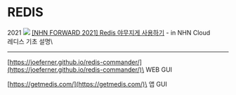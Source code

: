 # REDIS

2021 ![](<../.gitbook/assets/image (8).png>) [\[NHN FORWARD 2021\] Redis 야무지게 사용하기](https://www.youtube.com/watch?v=92NizoBL4uA) - in NHN Cloud\
&#x20; 레디스 기초 설명\


***

[https://joeferner.github.io/redis-commander/](https://joeferner.github.io/redis-commander/)\
&#x20;WEB GUI

[https://getmedis.com/](https://getmedis.com/)\
&#x20;앱 GUI
